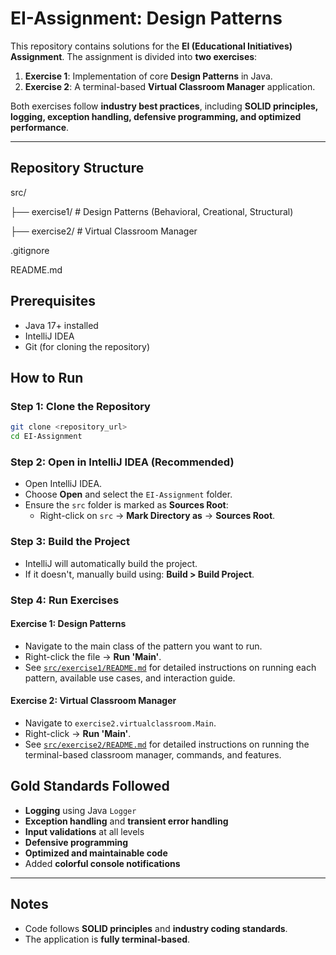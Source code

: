 # EI-Assignment: Design Patterns

This repository contains solutions for the **EI (Educational Initiatives) Assignment**. The assignment is divided into **two exercises**:

1. **Exercise 1**: Implementation of core **Design Patterns** in Java.
2. **Exercise 2**: A terminal-based **Virtual Classroom Manager** application.

Both exercises follow **industry best practices**, including **SOLID principles, logging, exception handling, defensive programming, and optimized performance**.

---

## Repository Structure

src/

├── exercise1/        # Design Patterns (Behavioral, Creational, Structural)

├── exercise2/        # Virtual Classroom Manager

.gitignore

README.md

## Prerequisites

- Java 17+ installed
- IntelliJ IDEA 
- Git (for cloning the repository)

## How to Run

### Step 1: Clone the Repository
```bash
git clone <repository_url>
cd EI-Assignment
```

### Step 2: Open in IntelliJ IDEA (Recommended)
- Open IntelliJ IDEA.
- Choose **Open** and select the `EI-Assignment` folder.
- Ensure the `src` folder is marked as **Sources Root**:
  - Right-click on `src` → **Mark Directory as** → **Sources Root**.

### Step 3: Build the Project
- IntelliJ will automatically build the project.
- If it doesn't, manually build using: **Build > Build Project**.

### Step 4: Run Exercises

#### Exercise 1: Design Patterns
- Navigate to the main class of the pattern you want to run.
- Right-click the file → **Run 'Main'**.
-  See [`src/exercise1/README.md`](src/exercise1/README.md) for detailed instructions on running each pattern, available use cases, and interaction guide.

#### Exercise 2: Virtual Classroom Manager
- Navigate to `exercise2.virtualclassroom.Main`.
- Right-click → **Run 'Main'**.
-  See [`src/exercise2/README.md`](src/exercise2/README.md) for detailed instructions on running the terminal-based classroom manager, commands, and features.

## Gold Standards Followed

- **Logging** using Java `Logger`
- **Exception handling** and **transient error handling**
- **Input validations** at all levels
- **Defensive programming**
- **Optimized and maintainable code**
- Added **colorful console notifications** 

---

## Notes

- Code follows **SOLID principles** and **industry coding standards**.
- The application is **fully terminal-based**.
